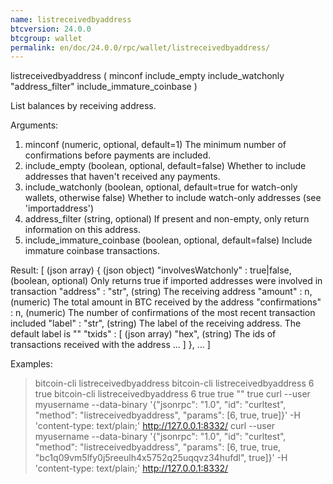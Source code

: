 ```yaml
---
name: listreceivedbyaddress
btcversion: 24.0.0
btcgroup: wallet
permalink: en/doc/24.0.0/rpc/wallet/listreceivedbyaddress/
---
```


listreceivedbyaddress ( minconf include_empty include_watchonly "address_filter" include_immature_coinbase )

List balances by receiving address.

Arguments:
1. minconf                      (numeric, optional, default=1) The minimum number of confirmations before payments are included.
2. include_empty                (boolean, optional, default=false) Whether to include addresses that haven't received any payments.
3. include_watchonly            (boolean, optional, default=true for watch-only wallets, otherwise false) Whether to include watch-only addresses (see 'importaddress')
4. address_filter               (string, optional) If present and non-empty, only return information on this address.
5. include_immature_coinbase    (boolean, optional, default=false) Include immature coinbase transactions.

Result:
[                                        (json array)
  {                                      (json object)
    "involvesWatchonly" : true|false,    (boolean, optional) Only returns true if imported addresses were involved in transaction
    "address" : "str",                   (string) The receiving address
    "amount" : n,                        (numeric) The total amount in BTC received by the address
    "confirmations" : n,                 (numeric) The number of confirmations of the most recent transaction included
    "label" : "str",                     (string) The label of the receiving address. The default label is ""
    "txids" : [                          (json array)
      "hex",                             (string) The ids of transactions received with the address
      ...
    ]
  },
  ...
]

Examples:
> bitcoin-cli listreceivedbyaddress 
> bitcoin-cli listreceivedbyaddress 6 true
> bitcoin-cli listreceivedbyaddress 6 true true "" true
> curl --user myusername --data-binary '{"jsonrpc": "1.0", "id": "curltest", "method": "listreceivedbyaddress", "params": [6, true, true]}' -H 'content-type: text/plain;' http://127.0.0.1:8332/
> curl --user myusername --data-binary '{"jsonrpc": "1.0", "id": "curltest", "method": "listreceivedbyaddress", "params": [6, true, true, "bc1q09vm5lfy0j5reeulh4x5752q25uqqvz34hufdl", true]}' -H 'content-type: text/plain;' http://127.0.0.1:8332/


